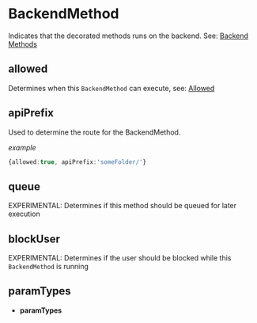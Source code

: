# BackendMethod
Indicates that the decorated methods runs on the backend. See: [Backend Methods](https://remult.dev/docs/backendMethods.html)
## allowed
Determines when this `BackendMethod` can execute, see: [Allowed](https://remult.dev/docs/allowed.html)
## apiPrefix
Used to determine the route for the BackendMethod.
   
   
   *example*
   ```ts
   {allowed:true, apiPrefix:'someFolder/'}
   ```
## queue
EXPERIMENTAL: Determines if this method should be queued for later execution
## blockUser
EXPERIMENTAL: Determines if the user should be blocked while this `BackendMethod` is running
## paramTypes
* **paramTypes**
